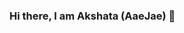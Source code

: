 ### Hi there, I am Akshata (AaeJae) 👋

<!--
**Akshata-J/Akshata-J** is a ✨ _special_ ✨ repository because its `README.md` (this file) appears on your GitHub profile.

Here are some ideas to get you started:

- 🔭 I’m currently pursuing my Masters in Information Systems from Northeastern University with inclination in data
- 🌱 I’m currently learning and improving my skills w.r.t ETL, data cleaning and analysis using python 
- 📫 How to reach me: 
✉️[Email](jadhav.ak@northeastern.edu)
🏛[LinkedIn](https://www.linkedin.com/in/akshata-j/)
